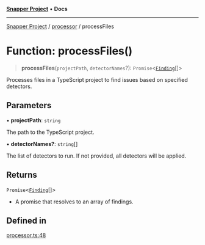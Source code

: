 [**Snapper Project**](../../README.md) • **Docs**

***

[Snapper Project](../../README.md) / [processor](../README.md) / processFiles

# Function: processFiles()

> **processFiles**(`projectPath`, `detectorNames`?): `Promise`\<[`Finding`](../../types/type-aliases/Finding.md)[]\>

Processes files in a TypeScript project to find issues based on specified detectors.

## Parameters

• **projectPath**: `string`

The path to the TypeScript project.

• **detectorNames?**: `string`[]

The list of detectors to run. If not provided, all detectors will be applied.

## Returns

`Promise`\<[`Finding`](../../types/type-aliases/Finding.md)[]\>

- A promise that resolves to an array of findings.

## Defined in

[processor.ts:48](https://github.com/asifqatar/Snapper/blob/44e56b041d3dd44e2cdcdfbee0baec5bf6b94efe/processor.ts#L48)
